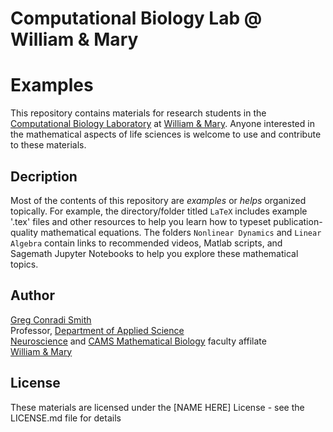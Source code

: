 # Computational Biology Lab @ William & Mary

# Examples

This repository contains materials for research students in the [Computational Biology Laboratory](https://wmcbl.wordpress.com) at [William & Mary](https://www.wm.edu). Anyone interested in the mathematical aspects of life sciences is welcome to use and contribute to these materials.

## Decription 

Most of the contents of this repository are _examples_ or _helps_ organized topically. For example, the directory/folder titled `LaTeX` includes example '.tex' files and other resources to help you learn how to typeset publication-quality mathematical equations. The folders `Nonlinear Dynamics` and `Linear Algebra` contain links to recommended videos, Matlab scripts, and Sagemath Jupyter Notebooks to help you explore these mathematical topics.

## Author

[Greg Conradi Smith](https://gregconradismith.wordpress.com)\
Professor, [Department of Applied Science](https://www.wm.edu/as/appliedscience/)\
[Neuroscience](https://www.wm.edu/as/neuroscience/) and [CAMS Mathematical Biology](https://www.wm.edu/as/cams/) faculty affilate\
[William & Mary](https://www.wm.edu)

## License

These materials are licensed under the [NAME HERE] License - see the LICENSE.md file for details






